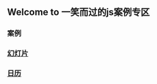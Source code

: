 ## Welcome to 一笑而过的js案例专区
### 案例
### [幻灯片]( https://forevercz.github.io/jsShow/Slide)
### [日历]( https://forevercz.github.io/jsShow/Calendar)